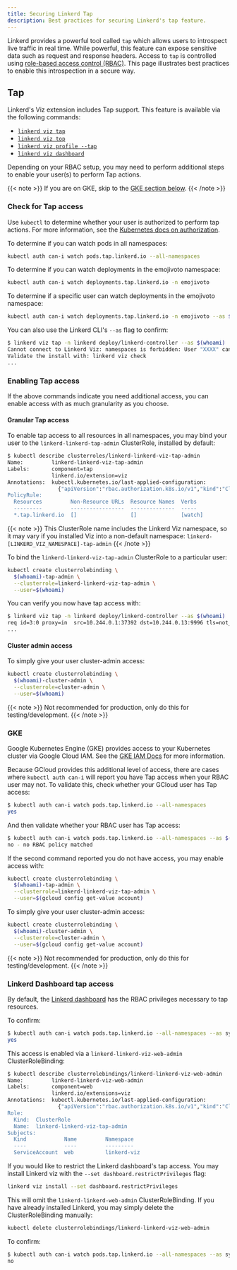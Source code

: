 ```yaml
---
title: Securing Linkerd Tap
description: Best practices for securing Linkerd's tap feature.
---
```


Linkerd provides a powerful tool called `tap` which allows users
to introspect live traffic in real time. While powerful, this feature can
expose sensitive data such as request and response headers. Access to `tap` is
controlled using [role-based access control (RBAC)](https://kubernetes.io/docs/reference/access-authn-authz/rbac/).
This page illustrates best practices to enable this introspection in a secure
way.

## Tap

Linkerd's Viz extension includes Tap support. This feature is available via the
following commands:

- [`linkerd viz tap`](../../reference/cli/viz/#tap)
- [`linkerd viz top`](../../reference/cli/viz/#top)
- [`linkerd viz profile --tap`](../../reference/cli/viz/#profile)
- [`linkerd viz dashboard`](../../reference/cli/viz/#dashboard)

Depending on your RBAC setup, you may need to perform additional steps to enable
your user(s) to perform Tap actions.

{{< note >}}
If you are on GKE, skip to the [GKE section below](#gke).
{{< /note >}}

### Check for Tap access

Use `kubectl` to determine whether your user is authorized to perform tap
actions. For more information, see the
[Kubernetes docs on authorization](https://kubernetes.io/docs/reference/access-authn-authz/authorization/#checking-api-access).

To determine if you can watch pods in all namespaces:

```bash
kubectl auth can-i watch pods.tap.linkerd.io --all-namespaces
```

To determine if you can watch deployments in the emojivoto namespace:

```bash
kubectl auth can-i watch deployments.tap.linkerd.io -n emojivoto
```

To determine if a specific user can watch deployments in the emojivoto namespace:

```bash
kubectl auth can-i watch deployments.tap.linkerd.io -n emojivoto --as $(whoami)
```

You can also use the Linkerd CLI's `--as` flag to confirm:

```bash
$ linkerd viz tap -n linkerd deploy/linkerd-controller --as $(whoami)
Cannot connect to Linkerd Viz: namespaces is forbidden: User "XXXX" cannot list resource "namespaces" in API group "" at the cluster scope
Validate the install with: linkerd viz check
...
```

### Enabling Tap access

If the above commands indicate you need additional access, you can enable access
with as much granularity as you choose.

#### Granular Tap access

To enable tap access to all resources in all namespaces, you may bind your user
to the `linkerd-linkerd-tap-admin` ClusterRole, installed by default:

```bash
$ kubectl describe clusterroles/linkerd-linkerd-viz-tap-admin
Name:         linkerd-linkerd-viz-tap-admin
Labels:       component=tap
              linkerd.io/extension=viz
Annotations:  kubectl.kubernetes.io/last-applied-configuration:
                {"apiVersion":"rbac.authorization.k8s.io/v1","kind":"ClusterRole","metadata":{"annotations":{},"labels":{"component=tap...
PolicyRule:
  Resources         Non-Resource URLs  Resource Names  Verbs
  ---------         -----------------  --------------  -----
  *.tap.linkerd.io  []                 []              [watch]
```

{{< note >}}
This ClusterRole name includes the Linkerd Viz namespace, so it may vary if you
installed Viz into a non-default namespace:
`linkerd-[LINKERD_VIZ_NAMESPACE]-tap-admin`
{{< /note >}}

To bind the `linkerd-linkerd-viz-tap-admin` ClusterRole to a particular user:

```bash
kubectl create clusterrolebinding \
  $(whoami)-tap-admin \
  --clusterrole=linkerd-linkerd-viz-tap-admin \
  --user=$(whoami)
```

You can verify you now have tap access with:

```bash
$ linkerd viz tap -n linkerd deploy/linkerd-controller --as $(whoami)
req id=3:0 proxy=in  src=10.244.0.1:37392 dst=10.244.0.13:9996 tls=not_provided_by_remote :method=GET :authority=10.244.0.13:9996 :path=/ping
...
```

#### Cluster admin access

To simply give your user cluster-admin access:

```bash
kubectl create clusterrolebinding \
  $(whoami)-cluster-admin \
  --clusterrole=cluster-admin \
  --user=$(whoami)
```

{{< note >}}
Not recommended for production, only do this for testing/development.
{{< /note >}}

### GKE

Google Kubernetes Engine (GKE) provides access to your Kubernetes cluster via
Google Cloud IAM. See the
[GKE IAM Docs](https://cloud.google.com/kubernetes-engine/docs/how-to/iam) for
more information.

Because GCloud provides this additional level of access, there are cases where
`kubectl auth can-i` will report you have Tap access when your RBAC user may
not. To validate this, check whether your GCloud user has Tap access:

```bash
$ kubectl auth can-i watch pods.tap.linkerd.io --all-namespaces
yes
```

And then validate whether your RBAC user has Tap access:

```bash
$ kubectl auth can-i watch pods.tap.linkerd.io --all-namespaces --as $(gcloud config get-value account)
no - no RBAC policy matched
```

If the second command reported you do not have access, you may enable access
with:

```bash
kubectl create clusterrolebinding \
  $(whoami)-tap-admin \
  --clusterrole=linkerd-linkerd-viz-tap-admin \
  --user=$(gcloud config get-value account)
```

To simply give your user cluster-admin access:

```bash
kubectl create clusterrolebinding \
  $(whoami)-cluster-admin \
  --clusterrole=cluster-admin \
  --user=$(gcloud config get-value account)
```

{{< note >}}
Not recommended for production, only do this for testing/development.
{{< /note >}}

### Linkerd Dashboard tap access

By default, the [Linkerd dashboard](../../features/dashboard/) has the RBAC
privileges necessary to tap resources.

To confirm:

```bash
$ kubectl auth can-i watch pods.tap.linkerd.io --all-namespaces --as system:serviceaccount:linkerd-viz:web
yes
```

This access is enabled via a `linkerd-linkerd-viz-web-admin` ClusterRoleBinding:

```bash
$ kubectl describe clusterrolebindings/linkerd-linkerd-viz-web-admin
Name:         linkerd-linkerd-viz-web-admin
Labels:       component=web
              linkerd.io/extensions=viz
Annotations:  kubectl.kubernetes.io/last-applied-configuration:
                {"apiVersion":"rbac.authorization.k8s.io/v1","kind":"ClusterRoleBinding","metadata":{"annotations":{},"labels":{"component=web...
Role:
  Kind:  ClusterRole
  Name:  linkerd-linkerd-viz-tap-admin
Subjects:
  Kind            Name         Namespace
  ----            ----         ---------
  ServiceAccount  web          linkerd-viz
```

If you would like to restrict the Linkerd dashboard's tap access. You may
install Linkerd viz with the `--set dashboard.restrictPrivileges` flag:

```bash
linkerd viz install --set dashboard.restrictPrivileges
```

This will omit the `linkerd-linkerd-web-admin` ClusterRoleBinding. If you have
already installed Linkerd, you may simply delete the ClusterRoleBinding
manually:

```bash
kubectl delete clusterrolebindings/linkerd-linkerd-viz-web-admin
```

To confirm:

```bash
$ kubectl auth can-i watch pods.tap.linkerd.io --all-namespaces --as system:serviceaccount:linkerd-viz:web
no
```
